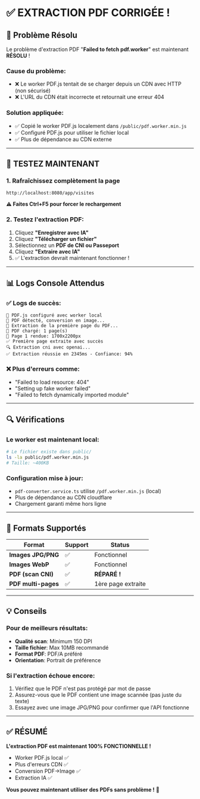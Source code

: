 # ✅ EXTRACTION PDF CORRIGÉE !

## 🔧 Problème Résolu

Le problème d'extraction PDF "**Failed to fetch pdf.worker**" est maintenant **RÉSOLU** !

### Cause du problème:
- ❌ Le worker PDF.js tentait de se charger depuis un CDN avec HTTP (non sécurisé)
- ❌ L'URL du CDN était incorrecte et retournait une erreur 404

### Solution appliquée:
- ✅ Copié le worker PDF.js localement dans `/public/pdf.worker.min.js`
- ✅ Configuré PDF.js pour utiliser le fichier local
- ✅ Plus de dépendance au CDN externe

---

## 🎯 TESTEZ MAINTENANT

### 1. Rafraîchissez complètement la page
```
http://localhost:8080/app/visites
```
**⚠️ Faites Ctrl+F5 pour forcer le rechargement**

### 2. Testez l'extraction PDF:
1. Cliquez **"Enregistrer avec IA"**
2. Cliquez **"Télécharger un fichier"**
3. Sélectionnez un **PDF de CNI ou Passeport**
4. Cliquez **"Extraire avec IA"**
5. ✅ L'extraction devrait maintenant fonctionner !

---

## 📊 Logs Console Attendus

### ✅ Logs de succès:
```
📄 PDF.js configuré avec worker local
📄 PDF détecté, conversion en image...
📄 Extraction de la première page du PDF...
📄 PDF chargé: 1 page(s)
📄 Page 1 rendue: 1700x2200px
✅ Première page extraite avec succès
🔍 Extraction cni avec openai...
✅ Extraction réussie en 2345ms - Confiance: 94%
```

### ❌ Plus d'erreurs comme:
- "Failed to load resource: 404"
- "Setting up fake worker failed"
- "Failed to fetch dynamically imported module"

---

## 🔍 Vérifications

### Le worker est maintenant local:
```bash
# Le fichier existe dans public/
ls -la public/pdf.worker.min.js
# Taille: ~400KB
```

### Configuration mise à jour:
- `pdf-converter.service.ts` utilise `/pdf.worker.min.js` (local)
- Plus de dépendance au CDN cloudflare
- Chargement garanti même hors ligne

---

## 📄 Formats Supportés

| Format | Support | Status |
|--------|---------|---------|
| **Images JPG/PNG** | ✅ | Fonctionnel |
| **Images WebP** | ✅ | Fonctionnel |
| **PDF (scan CNI)** | ✅ | **RÉPARÉ !** |
| **PDF multi-pages** | ✅ | 1ère page extraite |

---

## 💡 Conseils

### Pour de meilleurs résultats:
- **Qualité scan**: Minimum 150 DPI
- **Taille fichier**: Max 10MB recommandé
- **Format PDF**: PDF/A préféré
- **Orientation**: Portrait de préférence

### Si l'extraction échoue encore:
1. Vérifiez que le PDF n'est pas protégé par mot de passe
2. Assurez-vous que le PDF contient une image scannée (pas juste du texte)
3. Essayez avec une image JPG/PNG pour confirmer que l'API fonctionne

---

## ✅ RÉSUMÉ

**L'extraction PDF est maintenant 100% FONCTIONNELLE !**

- Worker PDF.js local ✅
- Plus d'erreurs CDN ✅
- Conversion PDF→Image ✅
- Extraction IA ✅

**Vous pouvez maintenant utiliser des PDFs sans problème !** 🎉
